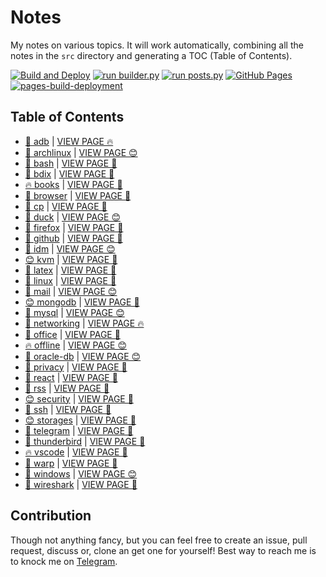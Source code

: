 # Notes

My notes on various topics. It will work automatically, combining all the notes in the `src` directory and generating a TOC (Table of Contents).

[![Build and Deploy](https://github.com/SharafatKarim/notes/actions/workflows/action.yml/badge.svg)](https://github.com/SharafatKarim/notes/actions/workflows/action.yml)
[![run builder.py](https://github.com/SharafatKarim/notes/actions/workflows/action.yml/badge.svg)](https://github.com/SharafatKarim/notes/actions/workflows/action.yml)
[![run posts.py](https://github.com/SharafatKarim/notes/actions/workflows/posts.yml/badge.svg)](https://github.com/SharafatKarim/notes/actions/workflows/posts.yml)
[![GitHub Pages](https://github.com/SharafatKarim/notes/actions/workflows/gh-pages.yml/badge.svg)](https://github.com/SharafatKarim/notes/actions/workflows/gh-pages.yml)
[![pages-build-deployment](https://github.com/SharafatKarim/notes/actions/workflows/pages/pages-build-deployment/badge.svg)](https://github.com/SharafatKarim/notes/actions/workflows/pages/pages-build-deployment)


## Table of Contents

- [🎉 adb](src/adb.md) | <a href='https://sharafat.is-a.dev/notes/adb' target='_blank'>VIEW PAGE 🔥</a>
- [🎸 archlinux](src/archlinux.md) | <a href='https://sharafat.is-a.dev/notes/archlinux' target='_blank'>VIEW PAGE 😊</a>
- [🎉 bash](src/bash.md) | <a href='https://sharafat.is-a.dev/notes/bash' target='_blank'>VIEW PAGE 👾</a>
- [🚀 bdix](src/bdix.md) | <a href='https://sharafat.is-a.dev/notes/bdix' target='_blank'>VIEW PAGE 🎉</a>
- [🔥 books](src/books.md) | <a href='https://sharafat.is-a.dev/notes/books' target='_blank'>VIEW PAGE 👾</a>
- [🌈 browser](src/browser.md) | <a href='https://sharafat.is-a.dev/notes/browser' target='_blank'>VIEW PAGE 👾</a>
- [🎉 cp](src/cp.md) | <a href='https://sharafat.is-a.dev/notes/cp' target='_blank'>VIEW PAGE 🎉</a>
- [🌟 duck](src/duck.md) | <a href='https://sharafat.is-a.dev/notes/duck' target='_blank'>VIEW PAGE 😊</a>
- [👾 firefox](src/firefox.md) | <a href='https://sharafat.is-a.dev/notes/firefox' target='_blank'>VIEW PAGE 🍕</a>
- [🌟 github](src/github.md) | <a href='https://sharafat.is-a.dev/notes/github' target='_blank'>VIEW PAGE 👾</a>
- [🎸 idm](src/idm.md) | <a href='https://sharafat.is-a.dev/notes/idm' target='_blank'>VIEW PAGE 😊</a>
- [😊 kvm](src/kvm.md) | <a href='https://sharafat.is-a.dev/notes/kvm' target='_blank'>VIEW PAGE 🤖</a>
- [🌈 latex](src/latex.md) | <a href='https://sharafat.is-a.dev/notes/latex' target='_blank'>VIEW PAGE 🌈</a>
- [🌟 linux](src/linux.md) | <a href='https://sharafat.is-a.dev/notes/linux' target='_blank'>VIEW PAGE 🎉</a>
- [🌈 mail](src/mail.md) | <a href='https://sharafat.is-a.dev/notes/mail' target='_blank'>VIEW PAGE 😊</a>
- [😊 mongodb](src/mongodb.md) | <a href='https://sharafat.is-a.dev/notes/mongodb' target='_blank'>VIEW PAGE 👾</a>
- [🎸 mysql](src/mysql.md) | <a href='https://sharafat.is-a.dev/notes/mysql' target='_blank'>VIEW PAGE 😊</a>
- [🍕 networking](src/networking.md) | <a href='https://sharafat.is-a.dev/notes/networking' target='_blank'>VIEW PAGE 🔥</a>
- [🌟 office](src/office.md) | <a href='https://sharafat.is-a.dev/notes/office' target='_blank'>VIEW PAGE 🌈</a>
- [🔥 offline](src/offline.md) | <a href='https://sharafat.is-a.dev/notes/offline' target='_blank'>VIEW PAGE 😊</a>
- [🎉 oracle-db](src/oracle-db.md) | <a href='https://sharafat.is-a.dev/notes/oracle-db' target='_blank'>VIEW PAGE 😊</a>
- [👾 privacy](src/privacy.md) | <a href='https://sharafat.is-a.dev/notes/privacy' target='_blank'>VIEW PAGE 👾</a>
- [🌈 react](src/react.md) | <a href='https://sharafat.is-a.dev/notes/react' target='_blank'>VIEW PAGE 🎉</a>
- [🎸 rss](src/rss.md) | <a href='https://sharafat.is-a.dev/notes/rss' target='_blank'>VIEW PAGE 🤖</a>
- [😊 security](src/security.md) | <a href='https://sharafat.is-a.dev/notes/security' target='_blank'>VIEW PAGE 🎸</a>
- [🌟 ssh](src/ssh.md) | <a href='https://sharafat.is-a.dev/notes/ssh' target='_blank'>VIEW PAGE 🚀</a>
- [😊 storages](src/storages.md) | <a href='https://sharafat.is-a.dev/notes/storages' target='_blank'>VIEW PAGE 🌟</a>
- [🎸 telegram](src/telegram.md) | <a href='https://sharafat.is-a.dev/notes/telegram' target='_blank'>VIEW PAGE 🌟</a>
- [🌈 thunderbird](src/thunderbird.md) | <a href='https://sharafat.is-a.dev/notes/thunderbird' target='_blank'>VIEW PAGE 🌟</a>
- [🔥 vscode](src/vscode.md) | <a href='https://sharafat.is-a.dev/notes/vscode' target='_blank'>VIEW PAGE 🌈</a>
- [🍕 warp](src/warp.md) | <a href='https://sharafat.is-a.dev/notes/warp' target='_blank'>VIEW PAGE 🌈</a>
- [🌟 windows](src/windows.md) | <a href='https://sharafat.is-a.dev/notes/windows' target='_blank'>VIEW PAGE 😊</a>
- [🍕 wireshark](src/wireshark.md) | <a href='https://sharafat.is-a.dev/notes/wireshark' target='_blank'>VIEW PAGE 🌈</a>

## Contribution

Though not anything fancy, but you can feel free to create an issue, pull request, discuss or, clone an get one for yourself!
Best way to reach me is to knock me on [Telegram](https://t.me/SharafatKarim).

